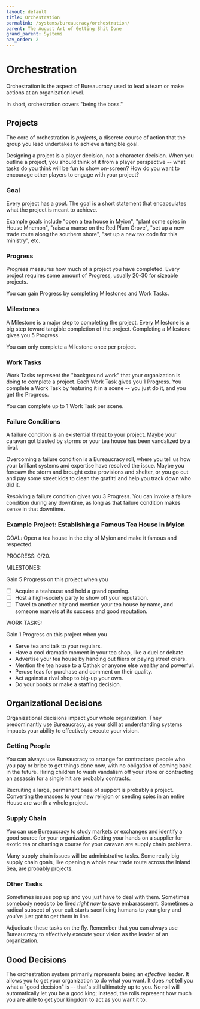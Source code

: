 ```yaml
---
layout: default
title: Orchestration
permalink: /systems/bureaucracy/orchestration/
parent: The August Art of Getting Shit Done
grand_parent: Systems
nav_order: 2
---
```


# Orchestration

Orchestration is the aspect of Bureaucracy used to lead a team or make actions
at an organization level.

In short, orchestration covers "being the boss."

## Projects

The core of orchestration is _projects_, a discrete course of action that the
group you lead undertakes to achieve a tangible goal.

Designing a project is a player decision, not a character decision. When you
outline a project, you should think of it from a player perspective -- what
tasks do you think will be fun to show on-screen? How do you want to encourage
other players to engage with your project?

### Goal

Every project has a _goal_. The goal is a short statement that encapsulates what
the project is meant to achieve.

Example goals include "open a tea house in Myion", "plant some spies in House
Mnemon", "raise a manse on the Red Plum Grove", "set up a new trade route along
the southern shore", "set up a new tax code for this ministry", etc.

### Progress

Progress measures how much of a project you have completed. Every project
requires some amount of Progress, usually 20-30 for sizeable projects.

You can gain Progress by completing Milestones and Work Tasks.

### Milestones

A Milestone is a major step to completing the project. Every Milestone is a big
step toward tangible completion of the project. Completing a Milestone gives you
5 Progress.

You can only complete a Milestone once per project.

### Work Tasks

Work Tasks represent the "background work" that your organization is doing to
complete a project. Each Work Task gives you 1 Progress. You complete a Work
Task by featuring it in a scene -- you just do it, and you get the Progress.

You can complete up to 1 Work Task per scene.

### Failure Conditions

A failure condition is an existential threat to your project. Maybe your caravan
got blasted by storms or your tea house has been vandalized by a rival.

Overcoming a failure condition is a Bureaucracy roll, where you tell us how your
brilliant systems and expertise have resolved the issue. Maybe you foresaw the
storm and brought extra provisions and shelter, or you go out and pay some
street kids to clean the grafitti and help you track down who did it.

Resolving a failure condition gives you 3 Progress. You can invoke a failure
condition during any downtime, as long as that failure condition makes sense in
that downtime.

### Example Project: Establishing a Famous Tea House in Myion

GOAL: Open a tea house in the city of Myion and make it famous and respected.

PROGRESS: 0/20.

MILESTONES:

Gain 5 Progress on this project when you

- [ ] Acquire a teahouse and hold a grand opening.
- [ ] Host a high-society party to show off your reputation.
- [ ] Travel to another city and mention your tea house by name, and someone
  marvels at its success and good reputation.

WORK TASKS:

Gain 1 Progress on this project when you

- Serve tea and talk to your regulars.
- Have a cool dramatic moment in your tea shop, like a duel or debate.
- Advertise your tea house by handing out fliers or paying street criers.
- Mention the tea house to a Cathak or anyone else wealthy and powerful.
- Peruse teas for purchase and comment on their quality.
- Act against a rival shop to big-up your own.
- Do your books or make a staffing decision.

## Organizational Decisions

Organizational decisions impact your whole organization. They predominantly use
Bureaucracy, as your skill at understanding systems impacts your ability to
effectively execute your vision.

### Getting People

You can always use Bureaucracy to arrange for contractors: people who you pay or
bribe to get things done now, with no obligation of coming back in the future.
Hiring children to wash vandalism off your store or contracting an assassin for
a single hit are probably contracts.

Recruiting a large, permanent base of support is probably a project. Converting
the masses to your new religion or seeding spies in an entire House are worth a
whole project.

### Supply Chain

You can use Bureaucracy to study markets or exchanges and identify a good source
for your organization. Getting your hands on a supplier for exotic tea or
charting a course for your caravan are supply chain problems.

Many supply chain issues will be administrative tasks. Some really big supply
chain goals, like opening a whole new trade route across the Inland Sea, are
probably projects.

### Other Tasks

Sometimes issues pop up and you just have to deal with them. Sometimes somebody
needs to be fired _right now_ to save embarassment. Sometimes a radical subsect
of your cult starts sacrificing humans to your glory and you've just got to get
them in line.

Adjudicate these tasks on the fly. Remember that you can always use Bureaucracy
to effectively execute your vision as the leader of an organization.

## Good Decisions

The orchestration system primarily represents being an _effective_ leader. It
allows you to get your organization to do what you want. It does _not_ tell you
what a "good decision" is -- that's still ultimately up to you. No roll will
automatically let you be a good king; instead, the rolls represent how much you
are able to get your kingdom to act as you want it to.
